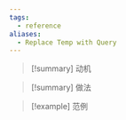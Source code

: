 ```yaml
---
tags:
  - reference
aliases:
  - Replace Temp with Query
---
```

> [!summary] 动机

> [!summary] 做法

> [!example] 范例